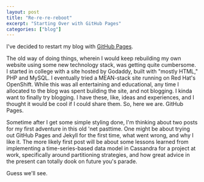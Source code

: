 ```yaml
---
layout: post
title: "Re-re-re-reboot"
excerpt: "Starting Over with GitHub Pages"
categories: ["blog"]
---
```


<p>I've decided to restart my blog with <a href="https://pages.github.com/">GitHub Pages</a>.</p>
<p>The old way of doing things, wherein I would keep rebuilding my own website using some new technology stack, was getting quite cumbersome. I started in college with a site hosted by Godaddy, built with "mostly HTML," PHP and MySQL. I eventually tried a MEAN-stack site running on Red Hat's OpenShift. While this was all entertaining and educational, any time I allocated to the blog was spent building the site, and not blogging. I kinda want to finally try blogging. I have these, like, ideas and experiences, and I thought it would be cool if I could share them. So, here we are. GitHub Pages.</p>
<p>Sometime after I get some simple styling done, I'm thinking about two posts for my first adventure in this old 'net pasttime. One might be about trying out GitHub Pages and Jekyll for the first time, what went wrong, and why I like it. The more likely first post will be about some lessons learned from implementing a time-series-based data model in Cassandra for a project at work, specifically around partitioning strategies, and how great advice in the present can totally dook on future you's parade.</p>
<p>Guess we'll see.</p>